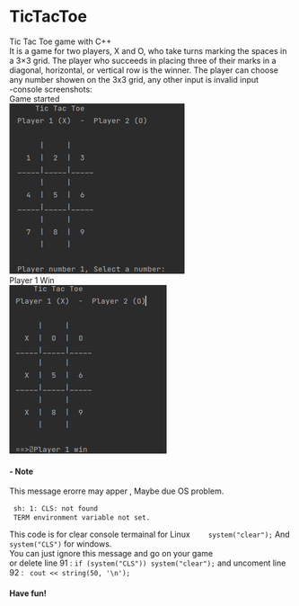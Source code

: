 # TicTacToe
Tic Tac Toe game with C++ <br/>
It is a game for two players, X and O, who take turns marking the spaces in a 3×3 grid. The player who succeeds in placing three of their marks in a diagonal, horizontal, or vertical row is the winner.<be/>
The player can choose any number showen on the 3x3 grid, any other input is invalid input<br/>
-console screenshots:<br/>
Game started<br/>
![Game started](./img1.png)<br/>
Player 1 Win<br/>
![Player 1 Win](./img2.png)<br/>
#### - Note <br/>
This message erorre may apper , Maybe due OS problem.<br/>

     sh: 1: CLS: not found
     TERM environment variable not set.
This code is for clear console termainal for Linux `    system("clear");`  And   `   system("CLS") `  for windows. <br/>
You can just ignore this message and go on your game<br/>
or delete line 91 : `` if (system("CLS")) system("clear"); `` and uncoment line 92 :    `` cout << string(50, '\n');``
#### Have fun!
